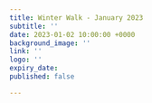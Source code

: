 ```yaml
---
title: Winter Walk - January 2023
subtitle: ''
date: 2023-01-02 10:00:00 +0000
background_image: ''
link: ''
logo: ''
expiry_date: 
published: false

---
```

